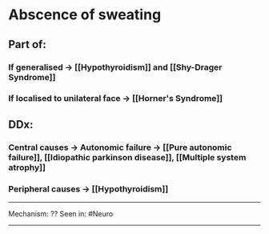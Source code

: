 # Abscence of sweating
## Part of:
### If generalised -> [[Hypothyroidism]] and [[Shy-Drager Syndrome]]
### If localised to unilateral face -> [[Horner's Syndrome]]

## DDx:
### Central causes -> Autonomic failure -> [[Pure autonomic failure]], [[Idiopathic parkinson disease]], [[Multiple system atrophy]]
### Peripheral causes -> [[Hypothyroidism]]


---
Mechanism: ??
Seen in: #Neuro 

---

